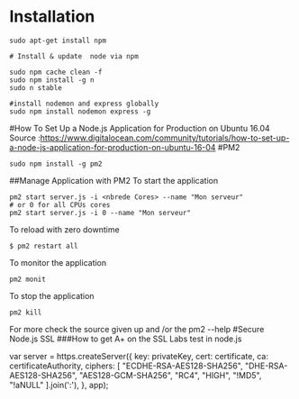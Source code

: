 # Installation

```
sudo apt-get install npm

# Install & update  node via npm

sudo npm cache clean -f
sudo npm install -g n
sudo n stable

#install nodemon and express globally
sudo npm install nodemon express -g 
```
#How To Set Up a Node.js Application for Production on Ubuntu 16.04
Source :https://www.digitalocean.com/community/tutorials/how-to-set-up-a-node-js-application-for-production-on-ubuntu-16-04
#PM2
```
sudo npm install -g pm2
```
##Manage Application with PM2
To start the application
```
pm2 start server.js -i <nbrede Cores> --name "Mon serveur"
# or 0 for all CPUs cores 
pm2 start server.js -i 0 --name "Mon serveur"
```
To reload with zero downtime
```
$ pm2 restart all         
```

To monitor the application
```
pm2 monit
```
To stop the application
```
pm2 kill
```


For more check the source given up and /or the pm2 --help
#Secure Node.js SSL
###How to get A+ on the SSL Labs test in node.js

var server = https.createServer({
    key: privateKey,
    cert: certificate,
    ca: certificateAuthority,
    ciphers: [
        "ECDHE-RSA-AES128-SHA256",
        "DHE-RSA-AES128-SHA256",
        "AES128-GCM-SHA256",
        "RC4",
        "HIGH",
        "!MD5",
        "!aNULL"
    ].join(':'),
}, app);

